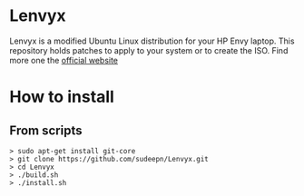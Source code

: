Lenvyx
======

Lenvyx is a modified Ubuntu Linux distribution for your HP Envy laptop.
This repository holds patches to apply to your system or to create the ISO.
Find more one the [official website](http://lenvyx.com)

How to install
==============

From scripts
------------

    > sudo apt-get install git-core
    > git clone https://github.com/sudeepn/Lenvyx.git
    > cd Lenvyx
    > ./build.sh
    > ./install.sh